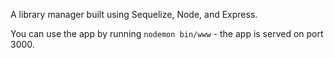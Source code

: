 A library manager built using Sequelize, Node, and Express.

You can use the app by running `nodemon bin/www` - the app is served on port 3000.
